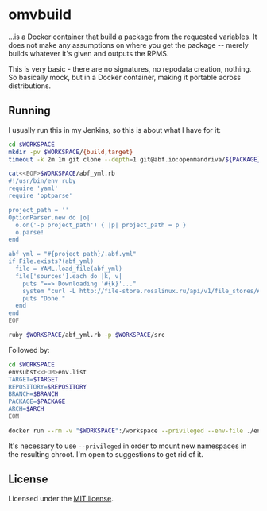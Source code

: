 # omvbuild

...is a Docker container that build a package from the requested variables.
It does not make any assumptions on where you get the package -- merely
builds whatever it's given and outputs the RPMS.

This is very basic - there are no signatures, no repodata creation, nothing.
So basically mock, but in a Docker container, making it portable across
distributions.

## Running

I usually run this in my Jenkins, so this is about what I have for it:

```bash
cd $WORKSPACE
mkdir -pv $WORKSPACE/{build,target}
timeout -k 2m 1m git clone --depth=1 git@abf.io:openmandriva/${PACKAGE}.git $WORKSPACE/src

cat<<EOF>$WORKSPACE/abf_yml.rb
#!/usr/bin/env ruby
require 'yaml'
require 'optparse'

project_path = ''
OptionParser.new do |o|
  o.on('-p project_path') { |p| project_path = p }
  o.parse!
end

abf_yml = "#{project_path}/.abf.yml"
if File.exists?(abf_yml)
  file = YAML.load_file(abf_yml)
  file['sources'].each do |k, v|
    puts "==> Downloading '#{k}'..."
    system "curl -L http://file-store.rosalinux.ru/api/v1/file_stores/#{v} -o #{project_path}/#{k}"
    puts "Done."
  end
end
EOF

ruby $WORKSPACE/abf_yml.rb -p $WORKSPACE/src
```

Followed by:

```bash
cd $WORKSPACE
envsubst<<EOM>env.list
TARGET=$TARGET
REPOSITORY=$REPOSITORY
BRANCH=$BRANCH
PACKAGE=$PACKAGE
ARCH=$ARCH
EOM

docker run --rm -v "$WORKSPACE":/workspace --privileged --env-file ./env.list omvbuild
```

It's necessary to use `--privileged` in order to mount new namespaces in the
resulting chroot. I'm open to suggestions to get rid of it.

## License
Licensed under the [MIT license](http://robxu9.mit-license.org/).
